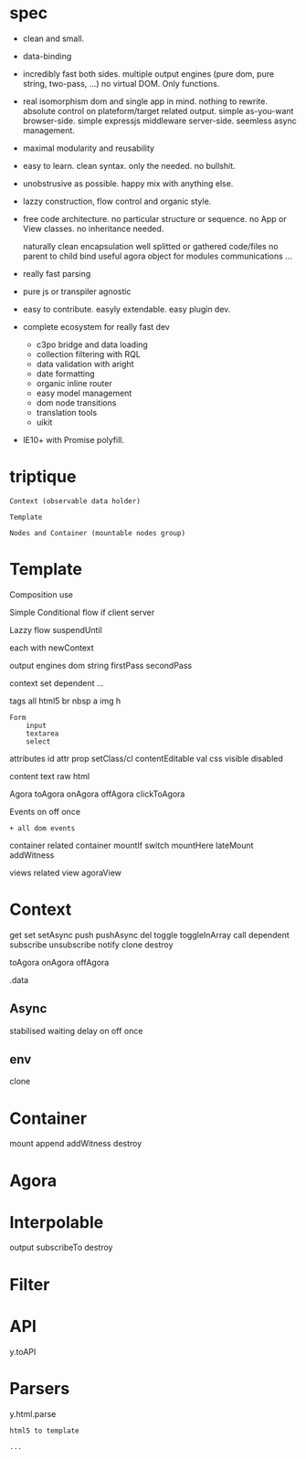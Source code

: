 # spec

- clean and small.
- data-binding
- incredibly fast both sides. 
	multiple output engines (pure dom, pure string, two-pass, ...)
	no virtual DOM.
	Only functions.

- real isomorphism
	dom and single app in mind.
	nothing to rewrite.
	absolute control on plateform/target related output.
	simple as-you-want browser-side.
	simple expressjs middleware server-side.
	seemless async management.

- maximal modularity and reusability
- easy to learn. clean syntax. only the needed. no bullshit.
- unobstrusive as possible. happy mix with anything else.
- lazzy construction, flow control and organic style.
- free code architecture.
	no particular structure or sequence. 
	no App or View classes.
	no inheritance needed.

	naturally clean encapsulation
	well splitted or gathered code/files
	no parent to child bind
	useful agora object for modules communications
	...

- really fast parsing
- pure js or transpiler agnostic
- easy to contribute. easyly extendable. easy plugin dev.
- complete ecosystem for really fast dev
	- c3po bridge and data loading
	- collection filtering with RQL
	- data validation with aright
	- date formatting
	- organic inline router
	- easy model management
	- dom node transitions
	- translation tools
	- uikit

- IE10+ with Promise polyfill.

# triptique

	

	Context (observable data holder)

	Template

	Nodes and Container (mountable nodes group)



# Template

Composition
	use

Simple Conditional flow
	if
	client
	server

Lazzy flow
	suspendUntil

each
with
newContext



output engines
	dom
	string
	firstPass
	secondPass

context
	set
	dependent
	...

tags
	all html5
	br
	nbsp
	a
	img
	h

	Form
		input
		textarea
		select

attributes
	id
	attr
	prop
	setClass/cl
	contentEditable
	val
	css
	visible
	disabled

content
	text
	raw
	html

Agora
	toAgora
	onAgora
	offAgora
	clickToAgora

Events
	on
	off
	once

	+ all dom events


container related
	container
	mountIf
	switch
	mountHere
	lateMount
	addWitness

views related
	view
	agoraView


# Context

get
set
setAsync
push
pushAsync
del
toggle
toggleInArray
call
dependent
subscribe
unsubscribe
notify
clone
destroy

toAgora
onAgora
offAgora


.data

## Async
	
stabilised
waiting
delay
on
off
once


## env
clone


# Container

mount
append
addWitness
destroy


# Agora




# Interpolable

output
subscribeTo
destroy

# Filter



# API

y.toAPI


# Parsers


y.html.parse

	html5 to template

	...


